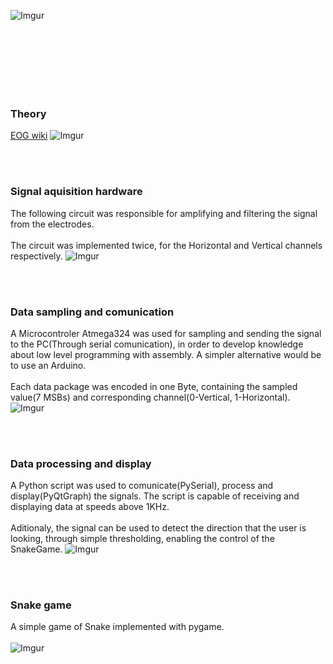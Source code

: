 
![Imgur](https://i.imgur.com/BVBFMpf.png)


<br><br> <br><br> <br><br>
### Theory
[EOG wiki](https://en.wikipedia.org/wiki/Electrooculography)
![Imgur](https://i.imgur.com/HOOcWlC.png)

<br><br>
### Signal aquisition hardware
The following circuit was responsible for amplifying and filtering the signal from the electrodes.<br><br>
The circuit was implemented twice, for the Horizontal and Vertical channels respectively.
![Imgur](https://i.imgur.com/GUXpgGK.png)

<br><br>
### Data sampling and comunication
A Microcontroler Atmega324 was used for sampling and sending the signal to the PC(Through serial comunication), in order to develop knowledge about low level programming with assembly. A simpler alternative would be to use an Arduino.<br><br>
Each data package was encoded in one Byte, containing the sampled value(7 MSBs) and corresponding channel(0-Vertical, 1-Horizontal).
![Imgur](https://i.imgur.com/sy3vHCL.png)

<br><br>
### Data processing and display
A Python script was used to comunicate(PySerial), process and display(PyQtGraph) the signals. The script is capable of receiving and displaying data at speeds above 1KHz.<br><br>
Aditionaly, the signal can be used to detect the direction that the user is looking, through simple thresholding, enabling the control of the SnakeGame.
![Imgur](https://i.imgur.com/WtQyL0G.png)

<br><br>
### Snake game
A simple game of Snake implemented with pygame.<br><br>
![Imgur](https://i.imgur.com/e9gpq7c.png])
